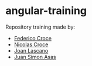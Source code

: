 # angular-training

Repository training made by:

* [Federico Croce](https://github.com/federicocroce)
* [Nicolas Croce](https://github.com/NicoCroce)
* [Joan Lascano](https://github.com/Fearful)
* [Juan Simon Asas](https://github.com/juanasas)

